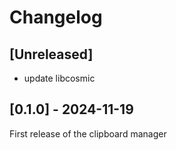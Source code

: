 # Changelog

## [Unreleased]

- update libcosmic

## [0.1.0] - 2024-11-19

First release of the clipboard manager
